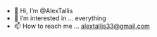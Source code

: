 - 👋 Hi, I’m @AlexTallis
- 👀 I’m interested in ... everything
- 📫 How to reach me ... alextallis33@gmail.com

<!---
AlexTallis/AlexTallis is a ✨ special ✨ repository because its `README.md` (this file) appears on your GitHub profile.
You can click the Preview link to take a look at your changes.
--->
